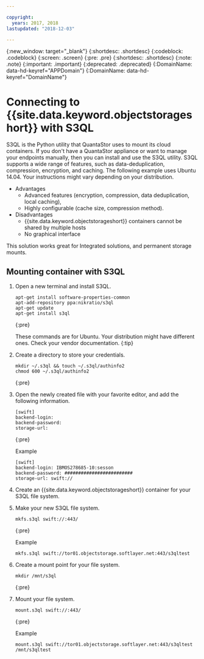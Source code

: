 ```yaml
---

copyright:
  years: 2017, 2018
lastupdated: "2018-12-03"

---
```

{:new_window: target="_blank"}
{:shortdesc: .shortdesc}
{:codeblock: .codeblock}
{:screen: .screen}
{:pre: .pre}
{:shortdesc: .shortdesc}
{:note: .note}
{:important: .important}
{:deprecated: .deprecated}
{:DomainName: data-hd-keyref="APPDomain"}
{:DomainName: data-hd-keyref="DomainName"}

# Connecting to {{site.data.keyword.objectstorageshort}} with S3QL

S3QL is the Python utility that QuantaStor uses to mount its cloud containers. If you don't have a QuantaStor appliance or want to manage your endpoints manually, then you can install and use the S3QL utility. S3QL supports a wide range of features, such as data-deduplication, compression, encryption, and caching. The following example uses Ubuntu 14.04. Your instructions might vary depending on your distribution.

- Advantages
  - Advanced features (encryption, compression, data deduplication, local caching),
  - Highly configurable (cache size, compression method).
- Disadvantages
  - {{site.data.keyword.objectstorageshort}} containers cannot be shared by multiple hosts
  - No graphical interface

This solution works great for Integrated solutions, and permanent storage mounts.

## Mounting container with S3QL

1. Open a new terminal and install S3QL.<br/>
   ```
   apt-get install software-properties-common
   apt-add-repository ppa:nikratio/s3ql
   apt-get update
   apt-get install s3ql
   ```
   {:pre}

   These commands are for Ubuntu. Your distribution might have different ones. Check your vendor documentation.
   {:tip}

2. Create a directory to store your credentials.<br/>
   ```
   mkdir ~/.s3ql && touch ~/.s3ql/authinfo2
   chmod 600 ~/.s3ql/authinfo2
   ```
   {:pre}

3. Open the newly created file with your favorite editor, and add the following information.
   ```
   [swift]
   backend-login:
   backend-password:
   storage-url:
   ```
   {:pre}


   Example
   ```
   [swift]
   backend-login: IBMOS278685-10:sesson
   backend-password: #########################
   storage-url: swift://
   ```

4. Create an {{site.data.keyword.objectstorageshort}} container for your S3QL file system.
5. Make your new S3QL file system. <br/>
   ```
   mkfs.s3ql swift://:443/
   ```
   {:pre}

   Example
   ```
   mkfs.s3ql swift://tor01.objectstorage.softlayer.net:443/s3qltest
   ```

6. Create a mount point for your file system.<br/>
   ```
   mkdir /mnt/s3ql
   ```
   {:pre}


7. Mount your file system.<br/>
   ```
   mount.s3ql swift://:443/
   ```
   {:pre}

   Example
   ```
   mount.s3ql swift://tor01.objectstorage.softlayer.net:443/s3qltest /mnt/s3qltest
   ```
